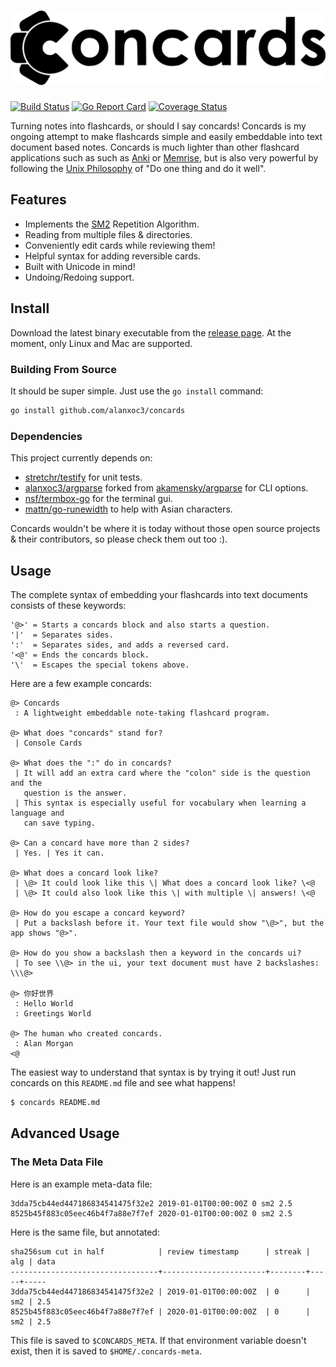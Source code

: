 <!-- @> Who is the coolest person in the world? | You are :D. | Have a great day! <@ -->
# <img src="logo.svg" />

[![Build Status](https://travis-ci.org/alanxoc3/concards.svg?branch=master)](https://travis-ci.org/alanxoc3/concards)
[![Go Report Card](https://goreportcard.com/badge/github.com/alanxoc3/concards)](https://goreportcard.com/report/github.com/alanxoc3/concards)
[![Coverage Status](https://coveralls.io/repos/github/alanxoc3/concards/badge.svg?branch=master)](https://coveralls.io/github/alanxoc3/concards?branch=master)

Turning notes into flashcards, or should I say concards! Concards is my ongoing
attempt to make flashcards simple and easily embeddable into text document
based notes. Concards is much lighter than other flashcard applications such as
such as [Anki](https://apps.ankiweb.net/) or
[Memrise](https://www.memrise.com/), but is also very powerful by following the
[Unix Philosophy](https://en.wikipedia.org/wiki/Unix_philosophy) of "Do one
thing and do it well".

## Features
- Implements the [SM2](https://www.supermemo.com/english/ol/sm2.htm) Repetition Algorithm.
- Reading from multiple files & directories.
- Conveniently edit cards while reviewing them!
- Helpful syntax for adding reversible cards.
- Built with Unicode in mind!
- Undoing/Redoing support.

## Install
Download the latest binary executable from the [release
page](https://github.com/alanxoc3/concards/releases). At the moment, only Linux
and Mac are supported.

### Building From Source
It should be super simple. Just use the `go install` command:
``` bash
go install github.com/alanxoc3/concards
```

### Dependencies
This project currently depends on:
- [stretchr/testify](https://github.com/stretchr/testify) for unit tests.
- [alanxoc3/argparse](https://github.com/alanxoc3/argparse) forked from
  [akamensky/argparse](https://github.com/akamensky/argparse) for CLI options.
- [nsf/termbox-go](https://github.com/nsf/termbox-go) for the terminal gui.
- [mattn/go-runewidth](https://github.com/mattn/go-runewidth) to help with
  Asian characters.

Concards wouldn't be where it is today without those open source projects &
their contributors, so please check them out too :).

## Usage
The complete syntax of embedding your flashcards into text documents consists
of these keywords:
```
'@>' = Starts a concards block and also starts a question.
'|'  = Separates sides.
':'  = Separates sides, and adds a reversed card.
'<@' = Ends the concards block.
'\'  = Escapes the special tokens above.
```

Here are a few example concards:
```
@> Concards
 : A lightweight embeddable note-taking flashcard program.

@> What does "concards" stand for?
 | Console Cards

@> What does the ":" do in concards?
 | It will add an extra card where the "colon" side is the question and the
   question is the answer.
 | This syntax is especially useful for vocabulary when learning a language and
   can save typing.

@> Can a concard have more than 2 sides?
 | Yes. | Yes it can.

@> What does a concard look like?
 | \@> It could look like this \| What does a concard look like? \<@
 | \@> It could also look like this \| with multiple \| answers! \<@

@> How do you escape a concard keyword?
 | Put a backslash before it. Your text file would show "\@>", but the app shows "@>".

@> How do you show a backslash then a keyword in the concards ui?
 | To see \\@> in the ui, your text document must have 2 backslashes: \\\@>

@> 你好世界
 : Hello World
 : Greetings World

@> The human who created concards.
 : Alan Morgan
<@
```

The easiest way to understand that syntax is by trying it out! Just run
concards on this `README.md` file and see what happens!
``` bash
$ concards README.md
```

## Advanced Usage
### The Meta Data File
Here is an example meta-data file:
```
3dda75cb44ed447186834541475f32e2 2019-01-01T00:00:00Z 0 sm2 2.5
8525b45f883c05eec46b4f7a88e7f7ef 2020-01-01T00:00:00Z 0 sm2 2.5
```

Here is the same file, but annotated:
```
sha256sum cut in half            | review timestamp      | streak | alg | data
---------------------------------+-----------------------+--------+-----+-----
3dda75cb44ed447186834541475f32e2 | 2019-01-01T00:00:00Z  | 0      | sm2 | 2.5
8525b45f883c05eec46b4f7a88e7f7ef | 2020-01-01T00:00:00Z  | 0      | sm2 | 2.5
```

This file is saved to `$CONCARDS_META`. If that environment variable doesn't
exist, then it is saved to `$HOME/.concards-meta`.
